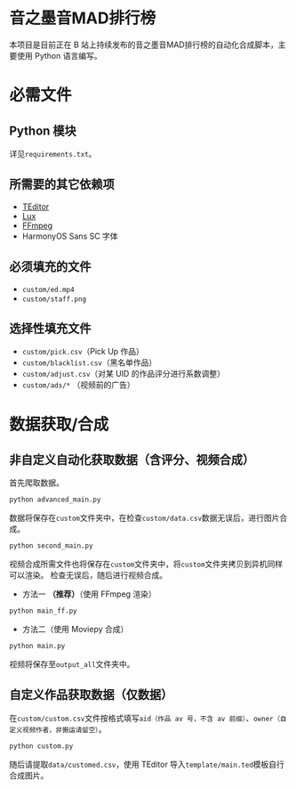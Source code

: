 # 音之墨音MAD排行榜

本项目是目前正在 B 站上持续发布的音之墨音MAD排行榜的自动化合成脚本，主要使用 Python 语言编写。

# 必需文件

## Python 模块

详见`requirements.txt`。

## 所需要的其它依赖项

* [TEditor](https://github.com/SkiTiSu/TEditor)
* [Lux](https://github.com/iawia002/lux)
* [FFmpeg](https://github.com/FFmpeg/FFmpeg)
* HarmonyOS Sans SC 字体

## 必须填充的文件

* `custom/ed.mp4`
* `custom/staff.png`

## 选择性填充文件

* `custom/pick.csv`（Pick Up 作品）
* `custom/blacklist.csv`（黑名单作品）
* `custom/adjust.csv`（对某 UID 的作品评分进行系数调整）
* `custom/ads/*` （视频前的广告）

# 数据获取/合成

## 非自定义自动化获取数据（含评分、视频合成）
首先爬取数据。

```bash
python advanced_main.py
```

数据将保存在`custom`文件夹中，在检查`custom/data.csv`数据无误后，进行图片合成。

```bash
python second_main.py
```

视频合成所需文件也将保存在`custom`文件夹中，将`custom`文件夹拷贝到异机同样可以渲染。
检查无误后，随后进行视频合成。

* 方法一 **（推荐）**（使用 FFmpeg 渲染）
```bash
python main_ff.py
```
* 方法二（使用 Moviepy 合成）
```bash
python main.py
```

视频将保存至`output_all`文件夹中。

## 自定义作品获取数据（仅数据）
在`custom/custom.csv`文件按格式填写`aid（作品 av 号，不含 av 前缀）`、`owner（自定义视频作者，非搬运请留空）`。

```bash
python custom.py
```

随后请提取`data/customed.csv`，使用 TEditor 导入`template/main.ted`模板自行合成图片。
